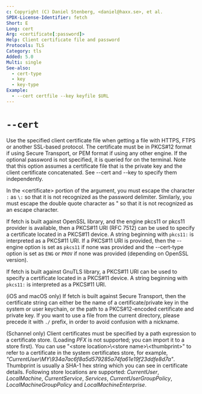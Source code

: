 ```yaml
---
c: Copyright (C) Daniel Stenberg, <daniel@haxx.se>, et al.
SPDX-License-Identifier: fetch
Short: E
Long: cert
Arg: <certificate[:password]>
Help: Client certificate file and password
Protocols: TLS
Category: tls
Added: 5.0
Multi: single
See-also:
  - cert-type
  - key
  - key-type
Example:
  - --cert certfile --key keyfile $URL
---
```


# `--cert`

Use the specified client certificate file when getting a file with HTTPS, FTPS
or another SSL-based protocol. The certificate must be in PKCS#12 format if
using Secure Transport, or PEM format if using any other engine. If the
optional password is not specified, it is queried for on the terminal. Note
that this option assumes a certificate file that is the private key and the
client certificate concatenated. See --cert and --key to specify them
independently.

In the \<certificate\> portion of the argument, you must escape the character
`:` as `\:` so that it is not recognized as the password delimiter. Similarly,
you must escape the double quote character as \" so that it is not recognized
as an escape character.

If fetch is built against OpenSSL library, and the engine pkcs11 or pkcs11
provider is available, then a PKCS#11 URI (RFC 7512) can be used to specify a
certificate located in a PKCS#11 device. A string beginning with `pkcs11:` is
interpreted as a PKCS#11 URI. If a PKCS#11 URI is provided, then the --engine
option is set as `pkcs11` if none was provided and the --cert-type option is
set as `ENG` or `PROV` if none was provided (depending on OpenSSL version).

If fetch is built against GnuTLS library, a PKCS#11 URI can be used to specify
a certificate located in a PKCS#11 device. A string beginning with `pkcs11:`
is interpreted as a PKCS#11 URI.

(iOS and macOS only) If fetch is built against Secure Transport, then the
certificate string can either be the name of a certificate/private key in the
system or user keychain, or the path to a PKCS#12-encoded certificate and
private key. If you want to use a file from the current directory, please
precede it with `./` prefix, in order to avoid confusion with a nickname.

(Schannel only) Client certificates must be specified by a path expression to
a certificate store. (Loading *PFX* is not supported; you can import it to a
store first). You can use "\<store location\>\\<store name\>\\<thumbprint\>"
to refer to a certificate in the system certificates store, for example,
*"CurrentUser\MY\934a7ac6f8a5d579285a74fa61e19f23ddfe8d7a"*. Thumbprint is
usually a SHA-1 hex string which you can see in certificate details. Following
store locations are supported: *CurrentUser*, *LocalMachine*,
*CurrentService*, *Services*, *CurrentUserGroupPolicy*,
*LocalMachineGroupPolicy* and *LocalMachineEnterprise*.
